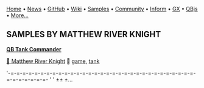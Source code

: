 [Home](https://qb64.com) • [News](../news.md) • [GitHub](https://github.com/QB64Official/qb64) • [Wiki](https://github.com/QB64Official/qb64/wiki) • [Samples](../samples.md) • [Community](../community.md) • [Inform](../inform.md) • [GX](../gx.md) • [QBjs](../qbjs.md) • [More...](../more.md)

## SAMPLES BY MATTHEW RIVER KNIGHT

**[QB Tank Commander](qb-tank-commander/index.md)**

[🐝 Matthew River Knight](matthew-river-knight.md) 🔗 [game](game.md), [tank](tank.md)

'-=-=-=-=-=-=-=-=-=-=-=-=-=-=-=-=-=-=-=-=-=-=-=-=-=-=-=-=-=-=-=-=-=-=-=-=-=-=- ' '        ±±    ±...
